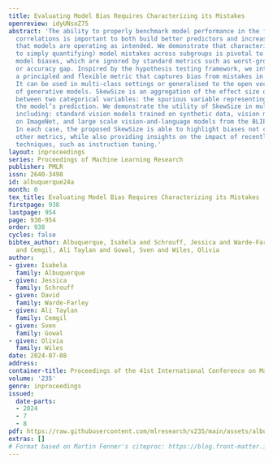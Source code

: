```yaml
---
title: Evaluating Model Bias Requires Characterizing its Mistakes
openreview: idyUNsoZ75
abstract: 'The ability to properly benchmark model performance in the face of spurious
  correlations is important to both build better predictors and increase confidence
  that models are operating as intended. We demonstrate that characterizing (as opposed
  to simply quantifying) model mistakes across subgroups is pivotal to properly reflect
  model biases, which are ignored by standard metrics such as worst-group accuracy
  or accuracy gap. Inspired by the hypothesis testing framework, we introduce SkewSize,
  a principled and flexible metric that captures bias from mistakes in a model’s predictions.
  It can be used in multi-class settings or generalised to the open vocabulary setting
  of generative models. SkewSize is an aggregation of the effect size of the interaction
  between two categorical variables: the spurious variable representing the bias attribute
  the model’s prediction. We demonstrate the utility of SkewSize in multiple settings
  including: standard vision models trained on synthetic data, vision models trained
  on ImageNet, and large scale vision-and-language models from the BLIP-2 family.
  In each case, the proposed SkewSize is able to highlight biases not captured by
  other metrics, while also providing insights on the impact of recently proposed
  techniques, such as instruction tuning.'
layout: inproceedings
series: Proceedings of Machine Learning Research
publisher: PMLR
issn: 2640-3498
id: albuquerque24a
month: 0
tex_title: Evaluating Model Bias Requires Characterizing its Mistakes
firstpage: 938
lastpage: 954
page: 938-954
order: 938
cycles: false
bibtex_author: Albuquerque, Isabela and Schrouff, Jessica and Warde-Farley, David
  and Cemgil, Ali Taylan and Gowal, Sven and Wiles, Olivia
author:
- given: Isabela
  family: Albuquerque
- given: Jessica
  family: Schrouff
- given: David
  family: Warde-Farley
- given: Ali Taylan
  family: Cemgil
- given: Sven
  family: Gowal
- given: Olivia
  family: Wiles
date: 2024-07-08
address:
container-title: Proceedings of the 41st International Conference on Machine Learning
volume: '235'
genre: inproceedings
issued:
  date-parts:
  - 2024
  - 7
  - 8
pdf: https://raw.githubusercontent.com/mlresearch/v235/main/assets/albuquerque24a/albuquerque24a.pdf
extras: []
# Format based on Martin Fenner's citeproc: https://blog.front-matter.io/posts/citeproc-yaml-for-bibliographies/
---
```

